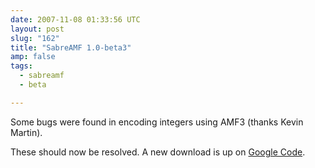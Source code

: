 ```yaml
---
date: 2007-11-08 01:33:56 UTC
layout: post
slug: "162"
title: "SabreAMF 1.0-beta3"
amp: false
tags:
  - sabreamf
  - beta

---
```

<p>Some bugs were found in encoding integers using AMF3 (thanks Kevin Martin).</p>

<p>These should now be resolved. A new download is up on <a href="http://code.google.com/p/sabreamf/downloads/list">Google Code</a>.</p>
